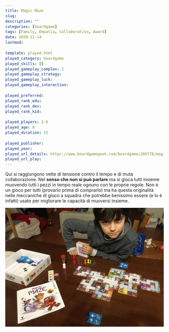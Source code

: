 ```yaml
---
title: Magic Maze
slug: 
description: ""
categories: [boardgame]
tags: [Family, Empatia, Collaborativo, Award]
date: 2020-12-14
lastmod: 

template: played.html
played_category: boardgame
played_skills: []
played_gameplay_complex: 2
played_gameplay_strategy: 
played_gameplay_luck: 
played_gameplay_interaction: 

played_preferred: 
played_rank_edu: 
played_rank_dev: 
played_rank_kid: 

played_players: 2-6
played_age: 8
played_duration: 15

played_publisher: 
played_year: 
played_url_details: https://www.boardgamegeek.com/boardgame/209778/magic-maze
played_url_play: 
---
```


Qui si raggiungono vette di tensione contro il tempo e di muta collaborazione. Nel **senso che non si può parlare** ma si gioca tutti insieme muovendo tutti i pezzi in tempo reale ognuno con le proprie regole.
Non è un gioco per tutti (provarlo prima di comprarlo) ma ha questa originalità nelle meccaniche di gioco a squadra che potrebbe benissimo essere (e lo è infatti) usato per migliorare le capacità di muoversi insieme.

![](img/magicmaze.webp)


